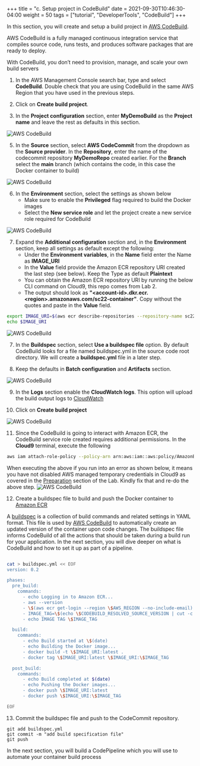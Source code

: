+++
title = "c. Setup project in CodeBuild"
date = 2021-09-30T10:46:30-04:00
weight = 50
tags = ["tutorial", "DeveloperTools", "CodeBuild"]
+++

In this section, you will create and setup a build project in [AWS CodeBuild](https://aws.amazon.com/codebuild/).

AWS CodeBuild is a fully managed continuous integration service that compiles source code, runs tests, and produces software packages that are ready to deploy. 

With CodeBuild, you don’t need to provision, manage, and scale your own build servers



1. In the AWS Management Console search bar, type and select **CodeBuild**. Double check that you are using CodeBuild in the same AWS Region that you have used in the previous steps.

2. Click on **Create build project**.

3. In the **Project configuration** section, enter **MyDemoBuild** as the **Project name** and leave the rest as defaults in this section. 

![AWS CodeBuild](/images/cicd/code-build-1.png)

5. In the **Source** section, select **AWS CodeCommit** from the dropdown as the **Source provider**. In the **Repository**, enter the name of the codecommit repository **MyDemoRepo** created earlier. For the **Branch** select the **main** branch (which contains the code, in this case the Docker container to build)

![AWS CodeBuild](/images/cicd/code-build-2a.png)

6. In the **Environment** section, select the settings as shown below
	- Make sure to enable the **Privileged** flag required to build the Docker images
	- Select the **New service role** and let the project create a new service role required for CodeBuild


![AWS CodeBuild](/images/cicd/code-build-3.png)

7. Expand the **Additional configuration** section and, in the **Environment** section, keep all settings as default except the following:
  	- Under the **Environment variables**, in the **Name** field enter the Name as **IMAGE_URI** 
	- In the **Value** field provide the Amazon ECR repository URI created the last step (see below). Keep the Type as default **Plaintext**
	- You can obtain the Amazon ECR repository URI by running the below CLI command on Cloud9, this repo comes from Lab 2.
	- The output should look as **"\<account-id\>.dkr.ecr.\<region\>.amazonaws.com/sc22-container"**. Copy without the quotes and paste in the **Value** field.
 
```bash
export IMAGE_URI=$(aws ecr describe-repositories --repository-name sc22-container --query "repositories[0].repositoryUri" --output text)                                                                                                                                                
echo $IMAGE_URI
```

![AWS CodeBuild](/images/cicd/code-build-5.png)

7. In the **Buildspec** section, select **Use a buildspec file** option. By default CodeBuild looks for a file named buildspec.yml in the source code root directory.  We will create a **buildspec.yml** file in a later step.
 
8. Keep the defaults in **Batch configuration** and **Artifacts** section.

![AWS CodeBuild](/images/cicd/code-build-6.png)

9. In the **Logs** section enable the **CloudWatch logs**. This option will upload the build output logs to [CloudWatch](https://aws.amazon.com/cloudwatch/)

10. Click on **Create build project**

![AWS CodeBuild](/images/cicd/code-build-4.png)

11. Since the CodeBuild is going to interact with Amazon ECR, the CodeBuild service role created requires additional permissions. In the **Cloud9** terminal, execute the following 

```bash
aws iam attach-role-policy --policy-arn arn:aws:iam::aws:policy/AmazonEC2ContainerRegistryFullAccess --role-name codebuild-MyDemoBuild-service-role
```

When executing the above if you run into an error as shown below, it means you have not disabled AWS managed temporary credentials in Cloud9 as covered in the [Preparation](/02-aws-getting-started.html) section of the Lab. 
Kindly fix that and re-do the above step.
![AWS CodeBuild](/images/cicd/code-build-temp-cred-error.png)
 

12. Create a buildspec file to build and push the Docker container to [Amazon ECR](https://aws.amazon.com/ecr/)

A [buildspec](https://docs.aws.amazon.com/codebuild/latest/userguide/build-spec-ref.html) is a collection of build commands and related settings in YAML format. This file is used by [AWS CodeBuild](https://docs.aws.amazon.com/codebuild/latest/userguide/welcome.html) to automatically create an updated version of the container upon code changes. The buildspec file informs CodeBuild of all the actions that should be taken during a build run for your application. In the next section, you will dive deeper on what is CodeBuild and how to set it up as part of a pipeline. 
```bash

cat > buildspec.yml << EOF
version: 0.2

phases:
  pre_build:
    commands:
      - echo Logging in to Amazon ECR...
      - aws --version
      - \$(aws ecr get-login --region \$AWS_REGION --no-include-email)
      - IMAGE_TAG=\$(echo \$CODEBUILD_RESOLVED_SOURCE_VERSION | cut -c 1-8)
      - echo IMAGE TAG \$IMAGE_TAG

  build:
    commands:
      - echo Build started at \$(date)
      - echo Building the Docker image...
      - docker build -t \$IMAGE_URI:latest .
      - docker tag \$IMAGE_URI:latest \$IMAGE_URI:\$IMAGE_TAG

  post_build:
    commands:
      - echo Build completed at $(date)
      - echo Pushing the Docker images...
      - docker push \$IMAGE_URI:latest
      - docker push \$IMAGE_URI:\$IMAGE_TAG

EOF
```

13. Commit the buildspec file and push to the CodeCommit repository.

```
git add buildspec.yml
git commit -m "add build specification file"
git push
```

In the next section, you will build a CodePipeline which you will use to automate your container build process